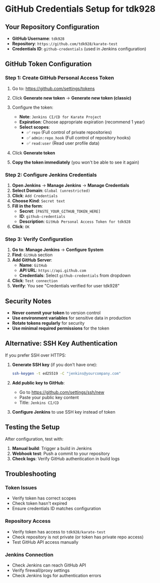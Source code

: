 # GitHub Credentials Setup for tdk928

## Your Repository Configuration

- **GitHub Username**: `tdk928`
- **Repository**: `https://github.com/tdk928/karate-test`
- **Credentials ID**: `github-credentials` (used in Jenkins configuration)

## GitHub Token Configuration

### Step 1: Create GitHub Personal Access Token

1. Go to: https://github.com/settings/tokens
2. Click **Generate new token** → **Generate new token (classic)**
3. Configure the token:
   - **Note**: `Jenkins CI/CD for Karate Project`
   - **Expiration**: Choose appropriate expiration (recommend 1 year)
   - **Select scopes**:
     - ✅ `repo` (Full control of private repositories)
     - ✅ `admin:repo_hook` (Full control of repository hooks)
     - ✅ `read:user` (Read user profile data)

4. Click **Generate token**
5. **Copy the token immediately** (you won't be able to see it again)

### Step 2: Configure Jenkins Credentials

1. **Open Jenkins** → **Manage Jenkins** → **Manage Credentials**
2. **Select Domain**: `Global (unrestricted)`
3. **Click**: `Add Credentials`
4. **Choose Kind**: `Secret text`
5. **Fill in the form**:
   - **Secret**: `[PASTE_YOUR_GITHUB_TOKEN_HERE]`
   - **ID**: `github-credentials`
   - **Description**: `GitHub Personal Access Token for tdk928`
6. **Click**: `OK`

### Step 3: Verify Configuration

1. **Go to**: **Manage Jenkins** → **Configure System**
2. **Find**: `GitHub` section
3. **Add GitHub Server**:
   - **Name**: `GitHub`
   - **API URL**: `https://api.github.com`
   - **Credentials**: Select `github-credentials` from dropdown
4. **Click**: `Test connection`
5. **Verify**: You see "Credentials verified for user tdk928"

## Security Notes

- **Never commit your token** to version control
- **Use environment variables** for sensitive data in production
- **Rotate tokens regularly** for security
- **Use minimal required permissions** for the token

## Alternative: SSH Key Authentication

If you prefer SSH over HTTPS:

1. **Generate SSH key** (if you don't have one):
   ```bash
   ssh-keygen -t ed25519 -C "jenkins@yourcompany.com"
   ```

2. **Add public key to GitHub**:
   - Go to https://github.com/settings/ssh/new
   - Paste your public key content
   - Title: `Jenkins CI/CD`

3. **Configure Jenkins** to use SSH key instead of token

## Testing the Setup

After configuration, test with:

1. **Manual build**: Trigger a build in Jenkins
2. **Webhook test**: Push a commit to your repository
3. **Check logs**: Verify GitHub authentication in build logs

## Troubleshooting

### Token Issues
- Verify token has correct scopes
- Check token hasn't expired
- Ensure credentials ID matches configuration

### Repository Access
- Verify token has access to `tdk928/karate-test`
- Check repository is not private (or token has private repo access)
- Test GitHub API access manually

### Jenkins Connection
- Check Jenkins can reach GitHub API
- Verify firewall/proxy settings
- Check Jenkins logs for authentication errors
